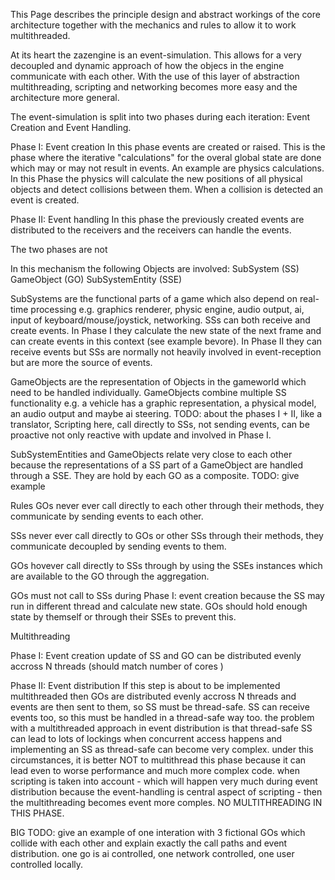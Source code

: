 This Page describes the principle design and abstract workings of the core architecture together with the mechanics and rules to allow it to work multithreaded.

At its heart the zazengine is an event-simulation. This allows for a very decoupled and dynamic approach of how the objecs in the engine communicate with each other. With the use of this layer of abstraction multithreading, scripting and networking becomes more easy and the architecture more general.

The event-simulation is split into two phases during each iteration: Event Creation and Event Handling.

Phase I: Event creation
In this phase events are created or raised. This is the phase where the iterative "calculations" for the overal global state are done which may or may not result in events.
An example are physics calculations. In this Phase the physics will calculate the new positions of all physical objects and detect collisions between them. When a collision is detected an event is created.

Phase II: Event handling
In this phase the previously created events are distributed to the receivers and the receivers can handle the events.

The two phases are not

In this mechanism the following Objects are involved:
SubSystem (SS)
GameObject (GO)
SubSystemEntity (SSE)

SubSystems are the functional parts of a game which also depend on real-time processing e.g. graphics renderer, physic engine, audio output, ai, input of keyboard/mouse/joystick, networking. SSs can both receive and create events. In Phase I they calculate the new state of the next frame and can create events in this context (see example bevore). In Phase II they can receive events but SSs are normally not heavily involved in event-reception but are more the source of events.

GameObjects are the representation of Objects in the gameworld which need to be handled individually. GameObjects combine multiple SS functionality e.g. a vehicle has a graphic representation, a physical model, an audio output and maybe ai steering. TODO: about the phases I + II, like a translator, Scripting here, call directly to SSs, not sending events, can be proactive not only reactive with update and involved in Phase I.

SubSystemEntities and GameObjects relate very close to each other because the representations of a SS part of a GameObject are handled through a SSE. They are hold by each GO as a composite. TODO: give example

Rules
GOs never ever call directly to each other through their methods, they communicate by sending events to each other.

SSs never ever call directly to GOs or other SSs through their methods, they communicate decoupled by sending events to them.

GOs hovever call directly to SSs through by using the SSEs instances which are available to the GO through the aggregation.

GOs must not call to SSs during Phase I: event creation because the SS may run in different thread and calculate new state. GOs should hold enough state by themself or through their SSEs to prevent this.

Multithreading

Phase I: Event creation
update of SS and GO can be distributed evenly accross N threads (should match number of cores )

Phase II: Event distribution
If this step is about to be implemented multithreaded then GOs are distributed evenly accross N threads and events are then sent to them, so SS must be thread-safe. SS can receive events too, so this must be handled in a thread-safe way too.
the problem with a multithreaded approach in event distribution is that thread-safe SS can lead to lots of lockings when concurrent access happens and implementing an SS as thread-safe can become very complex. under this circumstances, it is better NOT to multithread this phase because it can lead even to worse performance and much more complex code. when scripting is taken into account - which will happen very much during event distribution because the event-handling is central aspect of scripting - then the multithreading becomes event more comples.
NO MULTITHREADING IN THIS PHASE.

BIG TODO: give an example of one interation with 3 fictional GOs which collide with each other and explain exactly the call paths and event distribution. one go is ai controlled, one network controlled, one user controlled locally.